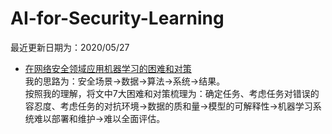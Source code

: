 # AI-for-Security-Learning

最近更新日期为：2020/05/27

- [在网络安全领域应用机器学习的困难和对策](https://mp.weixin.qq.com/s/a04Lh49CKKrIbFW8-P1_Nw)<br>
我的思路为：安全场景->数据->算法->系统->结果。<br>
按照我的理解，将文中7大困难和对策梳理为：确定任务、考虑任务对错误的容忍度、考虑任务的对抗环境->数据的质和量->模型的可解释性->机器学习系统难以部署和维护->难以全面评估。

  